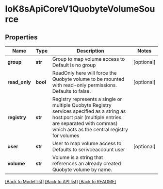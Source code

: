 # IoK8sApiCoreV1QuobyteVolumeSource

## Properties
Name | Type | Description | Notes
------------ | ------------- | ------------- | -------------
**group** | **str** | Group to map volume access to Default is no group | [optional] 
**read_only** | **bool** | ReadOnly here will force the Quobyte volume to be mounted with read-only permissions. Defaults to false. | [optional] 
**registry** | **str** | Registry represents a single or multiple Quobyte Registry services specified as a string as host:port pair (multiple entries are separated with commas) which acts as the central registry for volumes | 
**user** | **str** | User to map volume access to Defaults to serivceaccount user | [optional] 
**volume** | **str** | Volume is a string that references an already created Quobyte volume by name. | 

[[Back to Model list]](../README.md#documentation-for-models) [[Back to API list]](../README.md#documentation-for-api-endpoints) [[Back to README]](../README.md)

